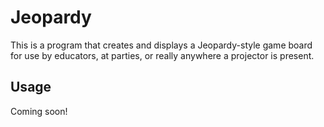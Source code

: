 Jeopardy
========

This is a program that creates and displays a Jeopardy-style game board for use by educators, at parties, or really anywhere a projector is present.

Usage
-----

Coming soon!

